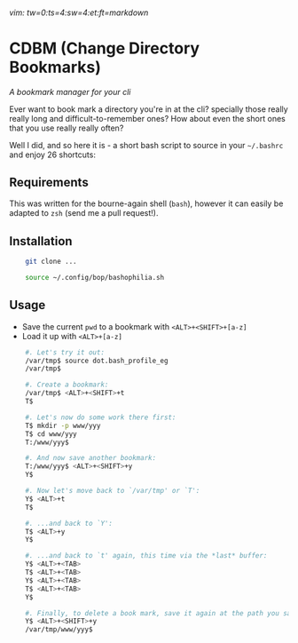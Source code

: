 ###### vim: tw=0:ts=4:sw=4:et:ft=markdown

# CDBM (Change Directory Bookmarks)
_A bookmark manager for your cli_

Ever want to book mark a directory you're in at the cli? specially those really
really long and difficult-to-remember ones?  How about even the short ones that
you use really really often?

Well I did, and so here it is - a short bash script to source in your `~/.bashrc`
and enjoy 26 shortcuts:

## Requirements
This was written for the bourne-again shell (`bash`), however it can easily be
adapted to `zsh` (send me a pull request!).

## Installation

```bash
    git clone ...

    source ~/.config/bop/bashophilia.sh
```

## Usage

* Save the current `pwd` to a bookmark with `<ALT>+<SHIFT>+[a-z]`
* Load it up with `<ALT>+[a-z]`

```bash
    #. Let's try it out:
	/var/tmp$ source dot.bash_profile_eg
	/var/tmp$ 

	#. Create a bookmark:
	/var/tmp$ <ALT>+<SHIFT>+t
	T$ 

	#. Let's now do some work there first:
	T$ mkdir -p www/yyy
	T$ cd www/yyy
	T:/www/yyy$

	#. And now save another bookmark:
	T:/www/yyy$ <ALT>+<SHIFT>+y
	Y$ 

	#. Now let's move back to `/var/tmp' or `T':
	Y$ <ALT>+t
	T$ 

	#. ...and back to `Y':
	T$ <ALT>+y
	Y$ 

	#. ...and back to `t' again, this time via the *last* buffer:
	Y$ <ALT>+<TAB>
	T$ <ALT>+<TAB>
	Y$ <ALT>+<TAB>
	T$ <ALT>+<TAB>
	Y$ 

	#. Finally, to delete a book mark, save it again at the path you saved it at
	Y$ <ALT>+<SHIFT>+y
	/var/tmp/www/yyy$ 
```
